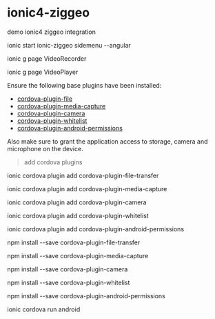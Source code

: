 # ionic4-ziggeo
demo ionic4 ziggeo integration

ionic start ionic-ziggeo sidemenu --angular

ionic g page VideoRecorder

ionic g page VideoPlayer

<p>Ensure the following base plugins have been installed:</p> 
<ul> 
<li><a href="https://github.com/apache/cordova-plugin-file-transfer">cordova-plugin-file</a></li> 
<li><a href="https://github.com/apache/cordova-plugin-media-capture">cordova-plugin-media-capture</a></li> 
<li><a href="https://github.com/apache/cordova-plugin-camera">cordova-plugin-camera</a></li> 
<li><a href="https://github.com/apache/cordova-plugin-whitelist">cordova-plugin-whitelist</a></li> 
<li><a href="https://github.com/NeoLSN/cordova-plugin-android-permissions">cordova-plugin-android-permissions</a></li> 
</ul> 
<p>Also make sure to grant the application access to storage, camera and microphone on the device.</p>

>add cordova plugins

ionic cordova plugin add cordova-plugin-file-transfer

ionic cordova plugin add cordova-plugin-media-capture

ionic cordova plugin add cordova-plugin-camera

ionic cordova plugin add cordova-plugin-whitelist

ionic cordova plugin add cordova-plugin-android-permissions


npm install --save cordova-plugin-file-transfer

npm install --save cordova-plugin-media-capture

npm install --save cordova-plugin-camera

npm install --save cordova-plugin-whitelist

npm install --save cordova-plugin-android-permissions



ionic cordova run android
